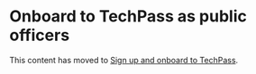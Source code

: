 # Onboard to TechPass as public officers

This content has moved to [Sign up and onboard to TechPass](sign-up-and-onboard-to-TechPass).


